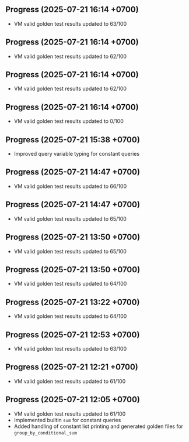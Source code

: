 ## Progress (2025-07-21 16:14 +0700)
- VM valid golden test results updated to 63/100

## Progress (2025-07-21 16:14 +0700)
- VM valid golden test results updated to 62/100

## Progress (2025-07-21 16:14 +0700)
- VM valid golden test results updated to 62/100

## Progress (2025-07-21 16:14 +0700)
- VM valid golden test results updated to 0/100

## Progress (2025-07-21 15:38 +0700)
- Improved query variable typing for constant queries

## Progress (2025-07-21 14:47 +0700)
- VM valid golden test results updated to 66/100

## Progress (2025-07-21 14:47 +0700)
- VM valid golden test results updated to 65/100

## Progress (2025-07-21 13:50 +0700)
- VM valid golden test results updated to 65/100

## Progress (2025-07-21 13:50 +0700)
- VM valid golden test results updated to 64/100


## Progress (2025-07-21 13:22 +0700)
- VM valid golden test results updated to 64/100

## Progress (2025-07-21 12:53 +0700)
- VM valid golden test results updated to 63/100


## Progress (2025-07-21 12:21 +0700)
- VM valid golden test results updated to 61/100

## Progress (2025-07-21 12:05 +0700)
- VM valid golden test results updated to 61/100
- Implemented builtin `sum` for constant queries
- Added handling of constant list printing and generated golden files for `group_by_conditional_sum`

